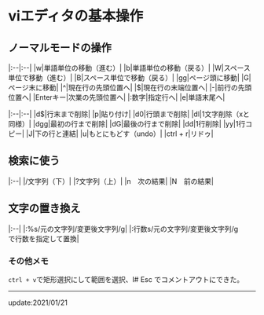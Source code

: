 # viエディタの基本操作

## ノーマルモードの操作

|:--|:--|
|w|単語単位の移動（進む）|
|b|単語単位の移動（戻る）|
|W|スペース単位で移動（進む）|
|B|スペース単位で移動（戻る）|
|gg|ページ頭に移動|
|G|ページ末に移動|
|^|現在行の先頭位置へ|
|$|現在行の末端位置へ|
|-|前行の先頭位置へ|
|Enterキー|次業の先頭位置へ|
|:数字|指定行へ|
|e|単語末尾へ|

|:--|:--|
|d$|行末まで削除|
|p|貼り付け|
|d0|行頭まで削除|
|dl|1文字削除（xと同様）|
|dgg|最初の行まで削除|
|dG|最後の行まで削除|
|dd|1行削除|
|yy|1行コピー|
|J|下の行と連結|
|u|もとにもどす（undo）|
|ctrl + r|リドゥ|


## 検索に使う

|:--|
|/文字列（下）|
|?文字列（上）|
|n　次の結果|
|N　前の結果|


## 文字の置き換え

|:--|
|:%s/元の文字列/変更後文字列/g|
|:行数s/元の文字列/変更後文字列/g　　で行数を指定して置換|


### その他メモ
`ctrl + v`で矩形選択にして範囲を選択、I# Esc でコメントアウトにできた。



---
update:2021/01/21